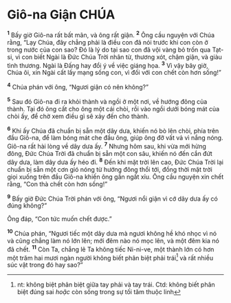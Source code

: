 # Giô-na Giận CHÚA
<sup><b>1</b></sup> Bấy giờ Giô-na rất bất mãn, và ông rất giận. <sup><b>2</b></sup> Ông cầu nguyện với Chúa rằng, “Lạy Chúa, đây chẳng phải là điều con đã nói trước khi con còn ở trong nước của con sao? Ðó là lý do tại sao con đã vội vàng bỏ trốn qua Tạt-si, vì con biết Ngài là Ðức Chúa Trời nhân từ, thương xót, chậm giận, và giàu tình thương. Ngài là Ðấng hay đổi ý về việc giáng họa. <sup><b>3</b></sup> Vì vậy bây giờ, Chúa ôi, xin Ngài cất lấy mạng sống con, vì đối với con chết còn hơn sống!”

<sup><b>4</b></sup> Chúa phán với ông, “Ngươi giận có nên không?”

<sup><b>5</b></sup> Sau đó Giô-na đi ra khỏi thành và ngồi ở một nơi, về hướng đông của thành. Tại đó ông cất cho ông một cái chòi, rồi vào ngồi dưới bóng mát của chòi ấy, để chờ xem điều gì sẽ xảy đến cho thành.

<sup><b>6</b></sup> Khi ấy Chúa đã chuẩn bị sẵn một dây dưa, khiến nó bò lên chòi, phía trên đầu Giô-na, để làm bóng mát che đầu ông, giúp ông đỡ vất vả vì nắng nóng. Giô-na rất hài lòng về dây dưa ấy. <sup><b>7</b></sup> Nhưng hôm sau, khi vừa mới hừng đông, Ðức Chúa Trời đã chuẩn bị sẵn một con sâu, khiến nó đến cắn đứt dây dưa, làm dây dưa ấy héo đi. <sup><b>8</b></sup> Ðến khi mặt trời lên cao, Ðức Chúa Trời lại chuẩn bị sẵn một cơn gió nóng từ hướng đông thổi tới, đồng thời mặt trời giọi xuống trên đầu Giô-na khiến ông gần ngất xỉu. Ông cầu nguyện xin chết rằng, “Con thà chết còn hơn sống!”

<sup><b>9</b></sup> Bấy giờ Ðức Chúa Trời phán với ông, “Ngươi nổi giận vì cớ dây dưa ấy có đúng không?”

Ông đáp, “Con tức muốn chết được.”

<sup><b>10</b></sup> Chúa phán, “Ngươi tiếc một dây dưa mà ngươi không hề khó nhọc vì nó và cũng chẳng làm nó lớn lên; mới đêm nào nó mọc lên, và một đêm kia nó đã chết. <sup><b>11</b></sup> Còn Ta, chẳng lẽ Ta không tiếc Ni-ni-ve, một thành lớn có hơn một trăm hai mươi ngàn người không biết phân biệt phải trái[^1-d50fbaf4-1866-439b-ab10-d10829d5553d] và rất nhiều súc vật trong đó hay sao?”

[^1-d50fbaf4-1866-439b-ab10-d10829d5553d]: nt: không biệt phân biệt giữa tay phải và tay trái. Ctd: không biết phân biệt đúng sai *hoặc* còn sống trong sự tối tăm thuộc linh
